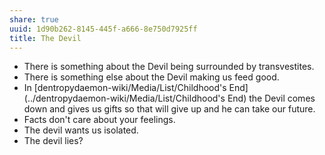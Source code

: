 ```yaml
---
share: true
uuid: 1d90b262-8145-445f-a666-8e750d7925ff
title: The Devil
---
```

* There is something about the Devil being surrounded by transvestites.
* There is something else about the Devil making us feed good.
* In [dentropydaemon-wiki/Media/List/Childhood's End](../dentropydaemon-wiki/Media/List/Childhood's End) the Devil comes down and gives us gifts so that will give up and he can take our future.
* Facts don't care about your feelings.
* The devil wants us isolated.
* The devil lies?